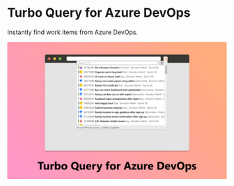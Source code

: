 # Turbo Query for Azure DevOps

Instantly find work items from Azure DevOps.

![Screenshot](/design/Screenshot.png)
